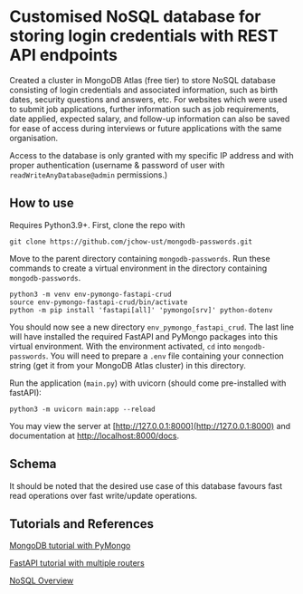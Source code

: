 # Customised NoSQL database for storing login credentials with REST API endpoints

Created a cluster in MongoDB Atlas (free tier) to store NoSQL database consisting of login credentials and associated information, such as birth dates, security questions and answers, etc. For websites which were used to submit job applications, further information such as job requirements, date applied, expected salary, and follow-up information can also be saved for ease of access during interviews or future applications with the same organisation.

Access to the database is only granted with my specific IP address and with proper authentication (username & password of user with `readWriteAnyDatabase@admin` permissions.)

## How to use

Requires Python3.9+. First, clone the repo with
```
git clone https://github.com/jchow-ust/mongodb-passwords.git
```

Move to the parent directory containing `mongodb-passwords`. Run these commands to create a virtual environment in the directory containing `mongodb-passwords`.
```
python3 -m venv env-pymongo-fastapi-crud
source env-pymongo-fastapi-crud/bin/activate
python -m pip install 'fastapi[all]' 'pymongo[srv]' python-dotenv
```

You should now see a new directory `env_pymongo_fastapi_crud`. The last line will have installed the required FastAPI and PyMongo packages into this virtual environment. With the environment activated, `cd` into `mongodb-passwords`. You will need to prepare a `.env` file containing your connection string (get it from your MongoDB Atlas cluster) in this directory.

Run the application (`main.py`) with uvicorn (should come pre-installed with fastAPI):
```
python3 -m uvicorn main:app --reload
```

You may view the server at [http://127.0.0.1:8000](http://127.0.0.1:8000) and documentation at [http://localhost:8000/docs](http://localhost:8000/docs).

## Schema

It should be noted that the desired use case of this database favours fast read operations over fast write/update operations.

## Tutorials and References

[MongoDB tutorial with PyMongo](https://www.mongodb.com/languages/python/pymongo-tutorial)

[FastAPI tutorial with multiple routers](https://fastapi.tiangolo.com/tutorial/bigger-applications/#path-operations-with-apirouter)

[NoSQL Overview](https://jeffknupp.com/blog/2014/09/01/what-is-a-nosql-database-learn-by-writing-one-in-python/)
